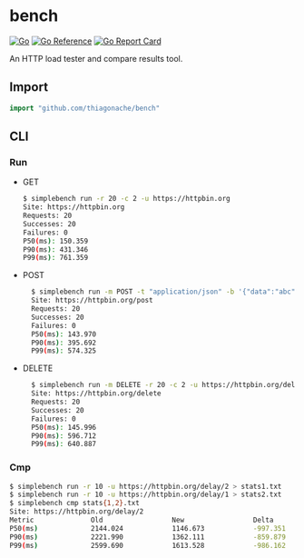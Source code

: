 # bench

[![Go](https://github.com/thiagonache/bench/actions/workflows/go.yml/badge.svg)](https://github.com/thiagonache/bench/actions/workflows/go.yml)
[![Go Reference](https://pkg.go.dev/badge/github.com/thiagonache/bench.svg)](https://pkg.go.dev/github.com/thiagonache/bench)
[![Go Report Card](https://goreportcard.com/badge/github.com/thiagonache/bench)](https://goreportcard.com/report/github.com/thiagonache/bench)

An HTTP load tester and compare results tool.

## Import

```go
import "github.com/thiagonache/bench"
```

## CLI

### Run

- GET

  ```bash
  $ simplebench run -r 20 -c 2 -u https://httpbin.org
  Site: https://httpbin.org
  Requests: 20
  Successes: 20
  Failures: 0
  P50(ms): 150.359
  P90(ms): 431.346
  P99(ms): 761.359
  ```

- POST

  ```bash
    $ simplebench run -m POST -t "application/json" -b '{"data":"abc"}' -r 20 -c 2 -u https://httpbin.org/post
    Site: https://httpbin.org/post
    Requests: 20
    Successes: 20
    Failures: 0
    P50(ms): 143.970
    P90(ms): 395.692
    P99(ms): 574.325
  ```

- DELETE

  ```bash
    $ simplebench run -m DELETE -r 20 -c 2 -u https://httpbin.org/delete
    Site: https://httpbin.org/delete
    Requests: 20
    Successes: 20
    Failures: 0
    P50(ms): 145.996
    P90(ms): 596.712
    P99(ms): 640.887
  ```

### Cmp

```bash
$ simplebench run -r 10 -u https://httpbin.org/delay/2 > stats1.txt
$ simplebench run -r 10 -u https://httpbin.org/delay/1 > stats2.txt
$ simplebench cmp stats{1,2}.txt
Site: https://httpbin.org/delay/2
Metric              Old                 New                 Delta               Percentage
P50(ms)             2144.024            1146.673            -997.351            -46.52
P90(ms)             2221.990            1362.111            -859.879            -38.70
P99(ms)             2599.690            1613.528            -986.162            -37.93
```
